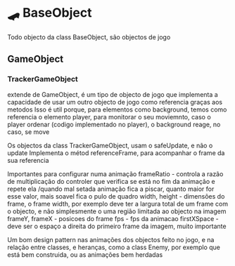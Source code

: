 # 🛹 BaseObject
Todo objecto da class BaseObject, são objectos de jogo

## GameObject


### TrackerGameObject
extende de GameObject, é um tipo de objecto de jogo que implementa a capacidade de usar um outro objecto de jogo como referencia
graças aos metodos 
Isso é util porque, para elementos como background, temos como referencia o elemento player, 
para monitorar o seu moviemnto, caso o player ordenar (codigo implementado no player), 
o background reage, no caso, se move

Os objectos da class TrackerGameObject, usam o safeUpdate, e não o update
Implementa o  métod referenceFrame, para acompanhar o frame da sua referencia




Importantes para configurar numa animação
frameRatio - controla a razão de multiplicação do controler que verifica se está no fim da animação e repete ela /quando mal setada animação fica a piscar, quanto maior for esse valor, mais soavel fica o pulo de quadro
width, height - dimensões do frame, o frame width, por exemplo deve ter a largura total de um frame com o objecto, e não simplesmente o uma região limitada ao objecto na imagem
frameY, frameX - posicoes do frame
fps - fps da animacao
firstXSpace - deve ser o espaço a direita do primeiro frame da imagem, muito importante


Um bom design pattern nas animações dos objectos feito no jogo, e na relação entre classes, e heranças, como a class Enemy, por exemplo que está bem construida, ou as animações bem herdadas

